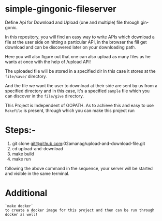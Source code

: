 # simple-gingonic-fileserver

Define Api for Download and Upload (one and multiple) file through gin-gonic.

In this repository, you will find an easy way to write APIs which download a file at the user side on hitting a particular API, in the browser the fill get download and can be discovered later on your downloading path.

Here you will also figure out that one can also upload as many files as he wants at once with the help of /upload API!

The uploaded file will be stored in a specified dir In this case it stores at the `file/save/` directory.

And the file we want the user to download at their side are sent by us from a specified directory and in this case, it's a specified `sample` file which you can discover in the `file/give` directory.

This Project is Independent of GOPATH. As to achieve this and easy to use `Makefile` is present, through which you can make this project run 

# Steps:-
1. git clone git@github.com:02amanag/upload-and-download-file.git
2. cd upload-and-download
3. make build
4. make run

following the above command in the sequence, your server will be started and visible in the same terminal.

# Additional 
    `make docker`
    to create a docker image for this project and then can be run through docker as well!
